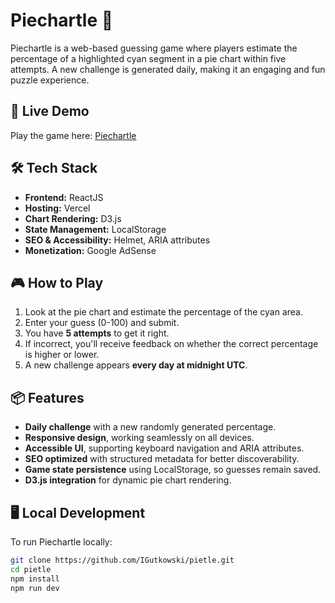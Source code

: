 # Piechartle 🎯  

Piechartle is a web-based guessing game where players estimate the percentage of a highlighted cyan segment in a pie chart within five attempts. A new challenge is generated daily, making it an engaging and fun puzzle experience.  

## 🚀 Live Demo  
Play the game here: [Piechartle](https://www.piechartle.com)  

## 🛠️ Tech Stack  
- **Frontend:** ReactJS  
- **Hosting:** Vercel  
- **Chart Rendering:** D3.js  
- **State Management:** LocalStorage  
- **SEO & Accessibility:** Helmet, ARIA attributes  
- **Monetization:** Google AdSense  

## 🎮 How to Play  
1. Look at the pie chart and estimate the percentage of the cyan area.  
2. Enter your guess (0-100) and submit.  
3. You have **5 attempts** to get it right.  
4. If incorrect, you'll receive feedback on whether the correct percentage is higher or lower.  
5. A new challenge appears **every day at midnight UTC**.  

## 📦 Features  
- **Daily challenge** with a new randomly generated percentage.  
- **Responsive design**, working seamlessly on all devices.  
- **Accessible UI**, supporting keyboard navigation and ARIA attributes.  
- **SEO optimized** with structured metadata for better discoverability.  
- **Game state persistence** using LocalStorage, so guesses remain saved.  
- **D3.js integration** for dynamic pie chart rendering.  

## 🖥️ Local Development  
To run Piechartle locally:  
```bash
git clone https://github.com/IGutkowski/pietle.git
cd pietle
npm install
npm run dev
